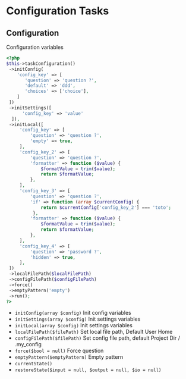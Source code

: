 # Configuration Tasks
## Configuration


Configuration variables

``` php
<?php
$this->taskConfiguration()
 ->initConfig(
    'config_key' => [
       'question' => 'question ?',
       'default' => 'ddd',
       'choices' => ['choice'],
    ]
 ])
 ->initSettings([
      'config_key' => 'value'
  ]),
 ->initLocal([
     'config_key' => [
         'question' => 'question ?',
         'empty' => true,
     ],
     'config_key_2' => [
         'question' => 'question ?',
         'formatter' => function ($value) {
             $formatValue = trim($value);
             return $formatValue;
         },
     ],
     'config_key_3' => [
         'question' => 'question ?',
         'if' => function (array $currentConfig) {
             return $currentConfig['config_key_2'] === 'toto';
          },
         'formatter' => function ($value) {
             $formatValue = trim($value);
             return $formatValue;
         },
     ],
     'config_key_4' => [
         'question' => 'password ?',
         'hidden' => true,
     ],
 ])
 ->localFilePath($localFilePath)
 ->configFilePath($configFilePath)
 ->force()
 ->emptyPattern('empty')
 ->run();
?>
```

* `initConfig(array $config)`  Init config variables
* `initSettings(array $config)`  Init settings variables
* `initLocal(array $config)`  Init settings variables
* `localFilePath($filePath)`  Set local file path, Default User Home
* `configFilePath($filePath)`  Set config file path, default Project Dir / .my_config
* `force($bool = null)`  Force question
* `emptyPattern($emptyPattern)`  Empty pattern
* `currentState()` 
* `restoreState($input = null, $output = null, $io = null)` 

